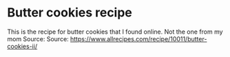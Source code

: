 # Butter cookies recipe 
This is the recipe for butter cookies that I found online. Not the one from my mom
Source: Source: https://www.allrecipes.com/recipe/10011/butter-cookies-ii/
